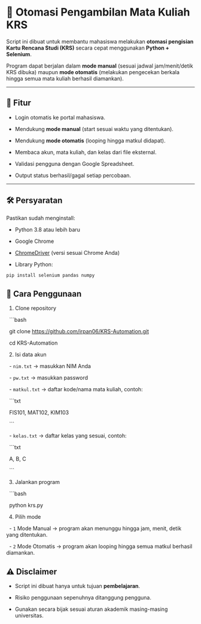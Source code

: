 # 📌 Otomasi Pengambilan Mata Kuliah KRS



Script ini dibuat untuk membantu mahasiswa melakukan **otomasi pengisian Kartu Rencana Studi (KRS)** secara cepat menggunakan **Python + Selenium**.

Program dapat berjalan dalam **mode manual** (sesuai jadwal jam/menit/detik KRS dibuka) maupun **mode otomatis** (melakukan pengecekan berkala hingga semua mata kuliah berhasil diamankan).



---



## 🚀 Fitur

- Login otomatis ke portal mahasiswa.

- Mendukung **mode manual** (start sesuai waktu yang ditentukan).

- Mendukung **mode otomatis** (looping hingga matkul didapat).

- Membaca akun, mata kuliah, dan kelas dari file eksternal.

- Validasi pengguna dengan Google Spreadsheet.

- Output status berhasil/gagal setiap percobaan.



---



## 🛠️ Persyaratan

Pastikan sudah menginstall:

- Python 3.8 atau lebih baru

- Google Chrome

- [ChromeDriver](https://chromedriver.chromium.org/downloads) (versi sesuai Chrome Anda)

- Library Python:

```bash
pip install selenium pandas numpy
```


## 📑 Cara Penggunaan



1. Clone repository

&nbsp;  ```bash

&nbsp;  git clone https://github.com/irpan06/KRS-Automation.git

&nbsp;  cd KRS-Automation



2. Isi data akun

&nbsp;  - `nim.txt` → masukkan NIM Anda  

&nbsp;  - `pw.txt` → masukkan password  

&nbsp;  - `matkul.txt` → daftar kode/nama mata kuliah, contoh:  

&nbsp;    ```txt

&nbsp;    FIS101, MAT102, KIM103

&nbsp;    ```

&nbsp;  - `kelas.txt` → daftar kelas yang sesuai, contoh:  

&nbsp;    ```txt

&nbsp;    A, B, C

&nbsp;    ```



3. Jalankan program

   ```bash

   python krs.py



4. Pilih mode

&nbsp;  - `1` Mode Manual → program akan menunggu hingga jam, menit, detik yang ditentukan.  

&nbsp;  - `2` Mode Otomatis → program akan looping hingga semua matkul berhasil diamankan.





## ⚠️ Disclaimer



- Script ini dibuat hanya untuk tujuan **pembelajaran**.  

- Risiko penggunaan sepenuhnya ditanggung pengguna.  

- Gunakan secara bijak sesuai aturan akademik masing-masing universitas.  

























